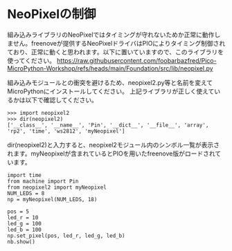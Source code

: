 # NeoPixelの制御

組み込みライブラリのNeoPixelではタイミングが守れないためか正常に動作しません。freenoveが提供するNeoPixelドライバはPIOによりタイミング制御されており、正常に動くと思われます。以下に置いていますので、このライブラリを使ってください。
https://raw.githubusercontent.com/foobarbazfred/Pico-MicroPython-Workshop/refs/heads/main/Foundation/src/lib/neopixel.py

組み込みモジュールとの衝突を避けるため、neopixel2.py等と名前を変えてMicroPythonにインストールしてください。
上記ライブラリが正しく使えているかは以下で確認してください。
```
>>> import neopixel2
>>> dir(neopixel2)
['__class__', '__name__', 'Pin', '__dict__', '__file__', 'array', 'rp2', 'time', 'ws2812', 'myNeopixel']
```
dir(neopixel2)と入力すると、neopixel2モジュール内のシンボル一覧が表示されます。myNeopixelが含まれているとPIOを用いたfreenove版がロードされています。

```
import time
from machine import Pin
from neopixel2 import myNeopixel
NUM_LEDS = 8
np = myNeopixel(NUM_LEDS, 18)
```
```
pos = 5
led_r = 10
led_g = 100
led_b = 100
np.set_pixel(pos, led_r, led_g, led_b)
nb.show()
```
